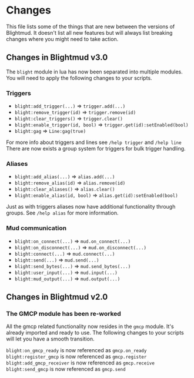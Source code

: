 # Changes

This file lists some of the things that are new between the versions of
Blightmud. It doesn't list all new features but will always list breaking
changes where you might need to take action.

## Changes in Blightmud v3.0
The `blight` module in lua has now been separated into multiple modules. You
will need to apply the following changes to your scripts.

### Triggers

- `blight:add_trigger(...)` => `trigger.add(...)`
- `blight:remove_trigger(id)` => `trigger.remove(id)`
- `blight:clear_triggers()` => `trigger.clear()`
- `blight:enable_trigger(id, bool)` => `trigger.get(id):setEnabled(bool)`
- `blight:gag` => `Line:gag(true)`

For more info about triggers and lines see `/help trigger` and `/help line`
There are now exists a group system for triggers for bulk trigger handling.

### Aliases

- `blight:add_alias(...)` => `alias.add(...)`
- `blight:remove_alias(id)` => `alias.remove(id)`
- `blight:clear_aliases()` => `alias.clear()`
- `blight:enable_alias(id, bool)` => `alias.get(id):setEnabled(bool)`

Just as with triggers aliases now have additional functionality through groups.
See `/help alias` for more information.

### Mud communication
- `blight:on_connect(...)` => `mud.on_connect(...)`
- `blight:on_disconnect(...)` => `mud.on_disconnect(...)`
- `blight:connect(...)` => `mud.connect(...)`
- `blight:send(...)` => `mud.send(...)`
- `blight:send_bytes(...)` => `mud.send_bytes(...)`
- `blight:user_input(...)` => `mud.input(...)`
- `blight:mud_output(...)` => `mud.output(...)`

## Changes in Blightmud v2.0

### The GMCP module has been re-worked
All the gmcp related functionality now resides in the `gmcp` module.
It's already imported and ready to use. The following changes to your scripts will let you have a smooth transition.

`blight:on_gmcp_ready` is now referenced as `gmcp.on_ready`
`blight:register_gmcp` is now referenced as `gmcp.register`
`blight:add_gmcp_receiver` is now referenced as `gmcp.receive`
`blight:send_gmcp` is now referenced as `gmcp.send`
